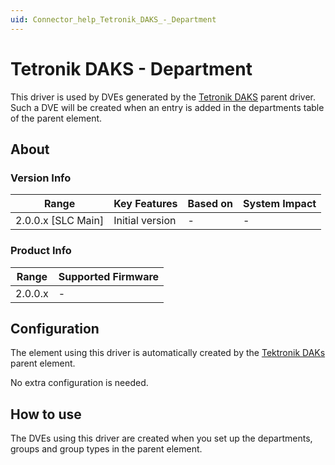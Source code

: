 ```yaml
---
uid: Connector_help_Tetronik_DAKS_-_Department
---
```


# Tetronik DAKS - Department

This driver is used by DVEs generated by the [Tetronik DAKS](xref:Connector_help_Tetronik_DAKS) parent driver. Such a DVE will be created when an entry is added in the departments table of the parent element.

## About

### Version Info

| **Range**            | **Key Features** | **Based on** | **System Impact** |
|----------------------|------------------|--------------|-------------------|
| 2.0.0.x \[SLC Main\] | Initial version  | \-           | \-                |

### Product Info

| **Range** | **Supported Firmware** |
|-----------|------------------------|
| 2.0.0.x   | \-                     |

## Configuration

The element using this driver is automatically created by the [Tektronik DAKs](xref:Connector_help_Tetronik_DAKS) parent element.

No extra configuration is needed.

## How to use

The DVEs using this driver are created when you set up the departments, groups and group types in the parent element.
